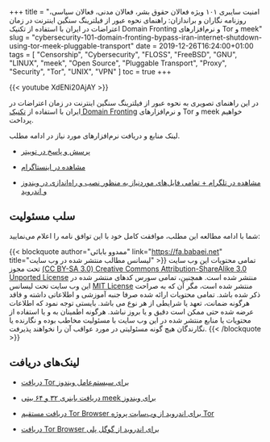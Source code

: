 +++
title = "امنیت سایبری ۱۰۱ ویژه فعالان حقوق بشر، فعالان مدنی، فعالان سیاسی، روزنامه نگاران و براندازان: راهنمای نحوه عبور از فیلترینگ سنگین اینترنت در زمان اعتراضات در ایران با استفاده از تکنیک Domain Fronting و نرم‌افزارهای Tor و meek"
slug = "cybersecurity-101-domain-fronting-bypass-iran-internet-shutdown-using-tor-meek-pluggable-transport"
date = 2019-12-26T16:24:00+01:00
tags = [ "Censorship", "Cybersecurity", "FLOSS", "FreeBSD", "GNU", "LINUX", "meek", "Open Source", "Pluggable Transport", "Proxy", "Security", "Tor", "UNIX", "VPN" ]
toc = true
+++

{{< youtube XdENi20AjAY >}}

در این راهنمای تصویری به نحوه عبور از فیلترینگ سنگین اینترنت در زمان اعتراضات در ایران با استفاده از [تکنیک Domain Fronting](/blog/cybersecurity-101-domain-fronting/) و نرم‌افزارهای Tor و meek خواهیم پرداخت.

لینک منابع و دریافت نرم‌افزارهای مورد نیاز در ادامه مطلب.

* [پرسش و پاسخ در توییتر]()

* [مشاهده در اینستاگرام](https://www.instagram.com/tv/B6jCNpsH6ff/)

* [مشاهده در تلگرام + تمامی فایل‌های موردنیاز به منظور نصب و راه‌اندازی در ویندوز و اندروید]()

<!--more-->

## سلب مسئولیت

شما با ادامه مطالعه این مطلب، موافقت کامل خود با این توافق نامه را اعلام می‌نمایید:

{{< blockquote author="ممدوو بابائی" link="https://fa.babaei.net" title="لیسانس مطالب منتشر شده در وب سایت" >}}
تمامی محتویات این وب سایت تحت مجوز <a rel="license" href="https://creativecommons.org/licenses/by-sa/3.0/deed.fa" target="_blank">(CC BY-SA 3.0) Creative Commons Attribution-ShareAlike 3.0 Unported License</a> منتشر شده است. همچنین، تمامی سورس کدهای منتشر شده در این وب سایت تحت لیسانس <a rel="license" href="http://opensource.org/licenses/MIT" target="_blank">MIT License</a> منتشر شده است، مگر آن که به صراحت ذکر شده باشد. تمامی محتویات ارائه شده صرفا جنبه آموزشی و اطلاعاتی داشته و فاقد هرگونه ضمانت، تعهد یا شرایطی از هر نوع می باشد. بایستی توجه نمود که اطلاعات عرضه شده حتی ممکن است دقیق و یا بروز نباشد. هرگونه اطمینان به و یا استفاده از محتویات یا منابع منتشر شده در این وب سایت با مسئولیت مخاطب بوده و نگارنده یا نگارندگان هیچ گونه مسئولیتی در مورد عواقب آن را نخواهند پذیرفت.
{{< /blockquote >}}

## لینک‌های دریافت

* [دریافت Tor برای سیستم‌عامل ویندوز](https://www.torproject.org/download/)

* [دریافت باینری ۳۲ و ۶۴ بیتی meek برای ویندوز](https://github.com/NuLL3rr0r/meek-iranprotests/releases)

* [دریافت مستقیم Tor Browser برای اندروید از وب‌سایت پروژه Tor](https://www.torproject.org/download/#android)

* [دریافت Tor Browser برای اندروید از گوگل پلی](https://play.google.com/store/apps/details?id=org.torproject.torbrowser&hl=en)
